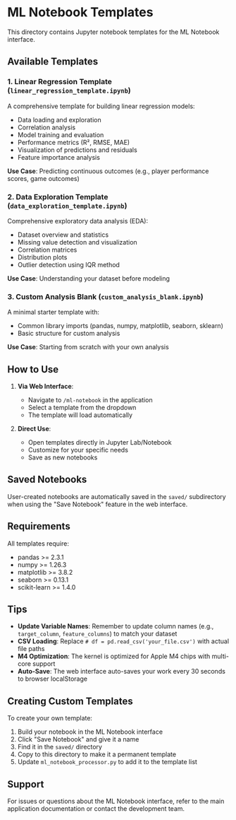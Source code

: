 # ML Notebook Templates

This directory contains Jupyter notebook templates for the ML Notebook interface.

## Available Templates

### 1. Linear Regression Template (`linear_regression_template.ipynb`)
A comprehensive template for building linear regression models:
- Data loading and exploration
- Correlation analysis
- Model training and evaluation
- Performance metrics (R², RMSE, MAE)
- Visualization of predictions and residuals
- Feature importance analysis

**Use Case**: Predicting continuous outcomes (e.g., player performance scores, game outcomes)

### 2. Data Exploration Template (`data_exploration_template.ipynb`)
Comprehensive exploratory data analysis (EDA):
- Dataset overview and statistics
- Missing value detection and visualization
- Correlation matrices
- Distribution plots
- Outlier detection using IQR method

**Use Case**: Understanding your dataset before modeling

### 3. Custom Analysis Blank (`custom_analysis_blank.ipynb`)
A minimal starter template with:
- Common library imports (pandas, numpy, matplotlib, seaborn, sklearn)
- Basic structure for custom analysis

**Use Case**: Starting from scratch with your own analysis

## How to Use

1. **Via Web Interface**: 
   - Navigate to `/ml-notebook` in the application
   - Select a template from the dropdown
   - The template will load automatically

2. **Direct Use**:
   - Open templates directly in Jupyter Lab/Notebook
   - Customize for your specific needs
   - Save as new notebooks

## Saved Notebooks

User-created notebooks are automatically saved in the `saved/` subdirectory when using the "Save Notebook" feature in the web interface.

## Requirements

All templates require:
- pandas >= 2.3.1
- numpy >= 1.26.3
- matplotlib >= 3.8.2
- seaborn >= 0.13.1
- scikit-learn >= 1.4.0

## Tips

- **Update Variable Names**: Remember to update column names (e.g., `target_column`, `feature_columns`) to match your dataset
- **CSV Loading**: Replace `# df = pd.read_csv('your_file.csv')` with actual file paths
- **M4 Optimization**: The kernel is optimized for Apple M4 chips with multi-core support
- **Auto-Save**: The web interface auto-saves your work every 30 seconds to browser localStorage

## Creating Custom Templates

To create your own template:

1. Build your notebook in the ML Notebook interface
2. Click "Save Notebook" and give it a name
3. Find it in the `saved/` directory
4. Copy to this directory to make it a permanent template
5. Update `ml_notebook_processor.py` to add it to the template list

## Support

For issues or questions about the ML Notebook interface, refer to the main application documentation or contact the development team.


